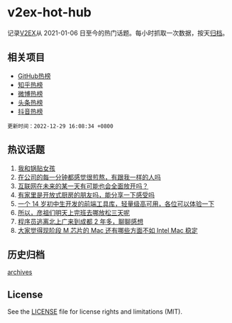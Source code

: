 # v2ex-hot-hub

 记录[V2EX](https://www.v2ex.com/)从 2021-01-06 日至今的热门话题。每小时抓取一次数据，按天[归档](archives)。
 
 ## 相关项目

- [GitHub热榜](https://github.com/snaildev/github-hot-hub)
- [知乎热榜](https://github.com/snaildev/zhihu-hot-hub)
- [微博热榜](https://github.com/snaildev/weibo-hot-hub)
- [头条热榜](https://github.com/snaildev/toutiao-hot-hub)
- [抖音热榜](https://github.com/snaildev/douyin-hot-hub)


 `更新时间：2022-12-29 16:08:34 +0800`

## 热议话题

1. [我和锅贴女孩](https://www.v2ex.com/t/905285)
1. [在公司的每一分钟都感觉很煎熬，有跟我一样的人吗](https://www.v2ex.com/t/905208)
1. [互联网在未来的某一天有可能也会全面放开吗？](https://www.v2ex.com/t/905258)
1. [有家里是开放式厨房的朋友吗，能分享一下感受吗](https://www.v2ex.com/t/905213)
1. [一个 14 岁初中生开发的前端工具库，轻量级高可用，各位可以体验一下](https://www.v2ex.com/t/905279)
1. [所以，彦祖们明天上完班去哪放松三天呢](https://www.v2ex.com/t/905277)
1. [程序员逃离北上广来到成都 2 年多，聊聊感想](https://www.v2ex.com/t/905294)
1. [大家觉得现阶段 M 芯片的 Mac 还有哪些方面不如 Intel Mac 稳定](https://www.v2ex.com/t/905257)

## 历史归档

[archives](archives)

## License

See the [LICENSE](LICENSE) file for license rights and limitations (MIT).
